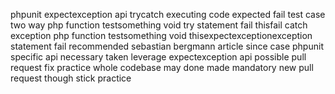 phpunit expectexception api trycatch executing code expected fail test case two way php function testsomething void try statement fail thisfail catch exception php function testsomething void thisexpectexceptionexception statement fail recommended sebastian bergmann article since case phpunit specific api necessary taken leverage expectexception api possible pull request fix practice whole codebase may done made mandatory new pull request though stick practice